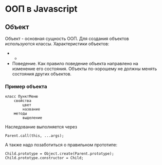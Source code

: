 # ООП в Javascript

## Объект
Объект - основная сущность ООП.
Для создания объектов используются классы.
Характеристики объектов:
* -
* Поведение. Как правило поведение объекта направлено на изменение его состояния. Объекты по-хорошему не должны менять состояния других объектов.

### Пример объекта

    класс ПунктМеню
        свойства
            цвет
            название
        методы
            выделение

Наследование выполняется через 

    Parent.call(this, ...args);

А также надо позаботиться о правильном прототипе:

    Child.prototype = Object.create(Parent.prototype);
    Child.prototype.constructor = Child;